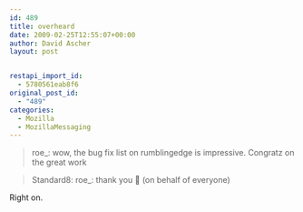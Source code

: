 ```yaml
---
id: 489
title: overheard
date: 2009-02-25T12:55:07+00:00
author: David Ascher
layout: post


restapi_import_id:
  - 5780561eab8f6
original_post_id:
  - "489"
categories:
  - Mozilla
  - MozillaMessaging
---
```

> roe_: wow, the bug fix list on rumblingedge is impressive. Congratz on the great work 

> Standard8: roe_: thank you 🙂 (on behalf of everyone) 

Right on.